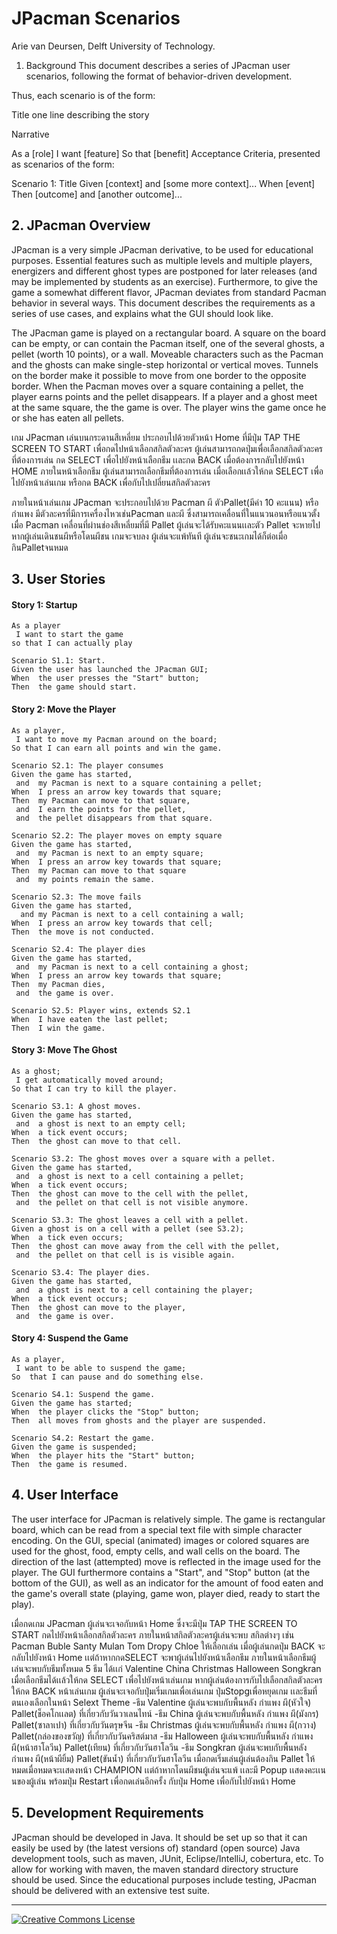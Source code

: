 JPacman Scenarios
=================

Arie van Deursen, Delft University of Technology.
1. Background
This document describes a series of JPacman user scenarios, following the format of behavior-driven development.

Thus, each scenario is of the form:

Title one line describing the story

Narrative

As a [role]
 I want [feature]
So that [benefit]
Acceptance Criteria, presented as scenarios of the form:

Scenario 1: Title
Given [context]
 and  [some more context]...
When  [event] 
Then  [outcome]
 and  [another outcome]...

## 2. JPacman Overview
JPacman is a very simple JPacman derivative, to be used for educational purposes. Essential features such as multiple levels and multiple players, energizers and different ghost types are postponed for later releases (and may be implemented by students as an exercise). Furthermore, to give the game a somewhat different flavor, JPacman deviates from standard Pacman behavior in several ways. This document describes the requirements as a series of use cases, and explains what the GUI should look like.

The JPacman game is played on a rectangular board. A square on the board can be empty, or can contain the Pacman itself, one of the several ghosts, a pellet (worth 10 points), or a wall. Moveable characters such as the Pacman and the ghosts can make single-step horizontal or vertical moves. Tunnels on the border make it possible to move from one border to the opposite border. When the Pacman moves over a square containing a pellet, the player earns points and the pellet disappears. If a player and a ghost meet at the same square, the the game is over. The player wins the game once he or she has eaten all pellets.

เกม JPacman เล่นบนกระดานสีเหลี่ยม ประกอบไปด้วยตัวหน้า Home ที่มีปุ่ม TAP THE SCREEN TO START  เพื่อกดไปหน้าเลือกสกิลตัวละคร ผู้เล่นสามารถกดปุ่มเพื่อเลือกสกิลตัวละครที่ต้องการเล่น กด SELECT เพื่อไปยังหน้าเลือกธีม เเละกด BACK เมื่อต้องการกลับไปยังหน้า HOME ภายในหน้าเลือกธีม ผู้เล่นสามารถเลือกธีมที่ต้องการเล่น เมื่อเลือกเเล้วให้กด SELECT เพื่อไปยังหน้าเล่นเกม หรือกด BACK เพื่อกับไปเปลี่ยนสกิลตัวละคร 

ภายในหน้าเล่นเกม  JPacman จะประกอบไปด้วย Pacman ผี ตัวPallet(มีค่า 10 คะแนน) หรือกำแพง มีตัวละครที่มีการเครื่องไหวเช่นPacman และผี ซึ่งสามารถเคลื่อนที่ในแนวนอนหรือแนวตั้ง เมื่อ Pacman เคลื่อนที่ผ่านช่องสีเหลี่ยมที่มี Pallet ผู้เล่นจะได้รับคะแนนเเละตัว Pallet จะหายไป หากผู้เล่นเดินชนผีหรือโดนผีชน เกมจะจบลง ผู้เล่นจะแพ้ทันที ผู้เล่นจะชนะเกมได้ก็ต่อเมื่อกินPalletจนหมด



## 3. User Stories

#### Story 1: Startup

```
As a player
 I want to start the game
so that I can actually play
 
Scenario S1.1: Start.
Given the user has launched the JPacman GUI;
When  the user presses the "Start" button;
Then  the game should start.
```


#### Story 2: Move the Player

```
As a player, 
 I want to move my Pacman around on the board;
So that I can earn all points and win the game.

Scenario S2.1: The player consumes
Given the game has started,
 and  my Pacman is next to a square containing a pellet;
When  I press an arrow key towards that square;
Then  my Pacman can move to that square,
 and  I earn the points for the pellet,
 and  the pellet disappears from that square.

Scenario S2.2: The player moves on empty square
Given the game has started,
 and  my Pacman is next to an empty square;
When  I press an arrow key towards that square;
Then  my Pacman can move to that square
 and  my points remain the same.

Scenario S2.3: The move fails
Given the game has started,
  and my Pacman is next to a cell containing a wall;
When  I press an arrow key towards that cell;
Then  the move is not conducted.

Scenario S2.4: The player dies
Given the game has started,
 and  my Pacman is next to a cell containing a ghost;
When  I press an arrow key towards that square;
Then  my Pacman dies,
 and  the game is over.
  
Scenario S2.5: Player wins, extends S2.1
When  I have eaten the last pellet;
Then  I win the game.
```




#### Story 3: Move The Ghost
```
As a ghost;
 I get automatically moved around;
So that I can try to kill the player.

Scenario S3.1: A ghost moves.
Given the game has started,
 and  a ghost is next to an empty cell;
When  a tick event occurs;
Then  the ghost can move to that cell.

Scenario S3.2: The ghost moves over a square with a pellet.
Given the game has started,
 and  a ghost is next to a cell containing a pellet;
When  a tick event occurs;
Then  the ghost can move to the cell with the pellet,
 and  the pellet on that cell is not visible anymore.

Scenario S3.3: The ghost leaves a cell with a pellet.
Given a ghost is on a cell with a pellet (see S3.2);
When  a tick even occurs;
Then  the ghost can move away from the cell with the pellet,
 and  the pellet on that cell is is visible again.

Scenario S3.4: The player dies.
Given the game has started,
 and  a ghost is next to a cell containing the player;
When  a tick event occurs;
Then  the ghost can move to the player,
 and  the game is over.
```

#### Story 4: Suspend the Game

```
As a player,
 I want to be able to suspend the game;
So  that I can pause and do something else.

Scenario S4.1: Suspend the game.
Given the game has started;
When  the player clicks the "Stop" button;
Then  all moves from ghosts and the player are suspended.

Scenario S4.2: Restart the game.
Given the game is suspended;
When  the player hits the "Start" button;
Then  the game is resumed.
```


## 4. User Interface
The user interface for JPacman is relatively simple. The game is rectangular board, which can be read from a special text file with simple character encoding. On the GUI, special (animated) images or colored squares are used for the ghost, food, empty cells, and wall cells on the board. The direction of the last (attempted) move is reflected in the image used for the player. The GUI furthermore contains a "Start", and "Stop" button (at the bottom of the GUI), as well as an indicator for the amount of food eaten and the game's overall state (playing, game won, player died, ready to start the play).

เมื่อกดเกม JPacman ผู้เล่นจะเจอกับหน้า Home ซึ่งจะมีปุ่ม TAP THE SCREEN TO START กดไปยังหน้าเลือกสกิลตัวละคร ภายในหน้าสกิลตัวละครผู้เล่นจะพบ สกิลต่างๆ เช่น Pacman Buble Santy Mulan Tom Dropy Chloe ให้เลือกเล่น เมื่อผู้เล่นกดปุ่ม BACK จะกลับไปยังหน้า Home เเต่ถ้าหากกดSELECT จะพาผู้เล่นไปยังหน้าเลือกธีม ภายในหน้าเลือกธีมผู้เล่นจะพบกับธีมทั้งหมด 5 ธีม ได้เเก่ Valentine China Christmas Halloween Songkran เมื่อเลือกธีมได้เเล้วให้กด SELECT เพื่อไปยังหน้าเล่นเกม หากผู้เล่นต้องการกับไปเลือกสกิลตัวละครให้กด BACK 
หน้าเล่นเกม  ผู้เล่นจะเจอกับปุ่มเริ่มเกมเพื่อเล่นเกม ปุ่มStopgเพื่อหยุดเกม เเละธีมที่ตนเองเลือกในหน้า Selext Theme
    -ธีม Valentine ผู้เล่นจะพบกับพื้นหลัง กำแพง ผี(หัวใจ) Pallet(ช็อคโกเเลต) ที่เกี่ยวกับวันวาเลนไทน์
    -ธีม China ผู้เล่นจะพบกับพื้นหลัง กำแพง ผี(มังกร) Pallet(ซาลาเปา) ที่เกี่ยวกับวันตรุษจีน
    -ธีม Christmas ผู้เล่นจะพบกับพื้นหลัง กำแพง ผี(กวาง) Pallet(กล่องของขวัญ) ที่เกี่ยวกับวันคริสต์มาส
    -ธีม Halloween ผู้เล่นจะพบกับพื้นหลัง กำแพง ผี(หน้าฮาโลวีน) Pallet(เทียน) ที่เกี่ยวกับวันฮาโลวีน
    -ธีม Songkran ผู้เล่นจะพบกับพื้นหลัง กำแพง ผี(หน้าผียิ้ม) Pallet(ขันน้ำ) ที่เกี่ยวกับวันฮาโลวีน
เมื่อกดเริ่มเล่นผู้เล่นต้องกิน Pallet ให้หมดเมื่อหมดจะเเสดงหน้า CHAMPION เเต่ถ้าหากโดนผีชนผู้เล่นจะแพ้ เเละมี Popup เเสดงคะเเนนของผู้เล่น พร้อมปุ่ม Restart เพื่อกดเล่นอีกครั้ง กับปุ่ม Home เพื่อกับไปยังหน้า Home
   



## 5. Development Requirements

JPacman should be developed in Java. It should be set up so that it
can easily be used by (the latest versions of) standard (open source) Java development tools, such as maven, JUnit, Eclipse/IntelliJ, cobertura, etc. To allow for working with maven, the maven standard directory structure should be used.  Since the educational purposes include testing, JPacman should be delivered with an extensive test suite.

----
[![Creative Commons License](http://i.creativecommons.org/l/by-sa/4.0/88x31.png)](http://creativecommons.org/licenses/by-sa/4.0/)
